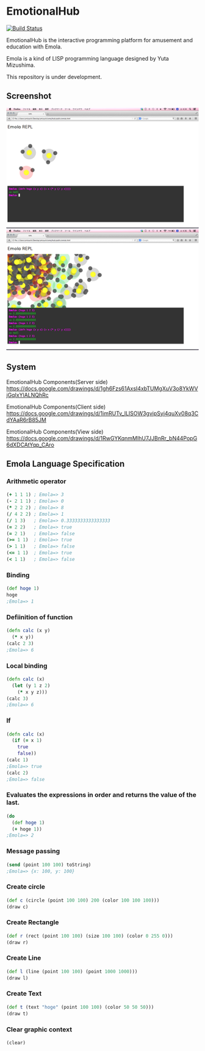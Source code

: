 # EmotionalHub
[![Build Status](https://travis-ci.org/ymizushi/EmotionalHub.png?branch=master)](https://travis-ci.org/ymizushi/EmotionalHub)

EmotionalHub is the interactive programming platform for amusement and education with Emola.

Emola is a kind of LISP programming language designed by Yuta Mizushima.

This repository is under development.

## Screenshot
![alt text](https://github.com/ymizushi/EmotionalHub/blob/master/description/screenshot.png "Screenshot1")
![alt text](https://github.com/ymizushi/EmotionalHub/blob/master/description/screenshot2.png "Screenshot2")

## System
EmotionalHub Components(Server side)
https://docs.google.com/drawings/d/1gh6Fzs61AxsI4xbTUMgXuV3o8YkWVjGqIxYlALNQhRc

EmotionalHub Components(Client side)
https://docs.google.com/drawings/d/1imRUTv_ILlSOW3gvipSyi4quXv08q3CdYAaR6rB85JM

EmotionalHub Components(View side)
https://docs.google.com/drawings/d/1RwGYKqnmMIhU7JJBnRr_bN44PopG6dXDCAtYqp_CAro

## Emola Language Specification

### Arithmetic operator    
```clojure
(+ 1 1 1) ; Emola=> 3
(- 2 1 1) ; Emola=> 0
(* 2 2 2) ; Emola=> 8
(/ 4 2 2) ; Emola=> 1
(/ 1 3)   ; Emola=> 0.3333333333333333 
(= 2 2)   ; Emola=> true 
(= 2 1)   ; Emola=> false 
(>= 1 1)  ; Emola=> true 
(> 1 1)   ; Emola=> false 
(<= 1 1)  ; Emola=> true 
(< 1 1)   ; Emola=> false 
```

### Binding
```clojure
(def hoge 1)
hoge
;Emola=> 1
```

### Defiinition of function
```clojure
(defn calc (x y)
  (* x y))
(calc 2 3)
;Emola=> 6
```

### Local binding
```clojure
(defn calc (x)
  (let (y 1 z 2)
    (* x y z)))
(calc 3)
;Emola=> 6
```

### If
```clojure
(defn calc (x)
  (if (= x 1)
    true
    false))
(calc 1)
;Emola=> true
(calc 2)
;Emola=> false
```

### Evaluates the expressions in order and returns the value of the last.
```clojure
(do 
  (def hoge 1)
  (+ hoge 1))
;Emola=> 2
```

### Message passing
```clojure
(send (point 100 100) toString)
;Emola=> {x: 100, y: 100}
```

### Create circle
```clojure
(def c (circle (point 100 100) 200 (color 100 100 100)))
(draw c)
```

### Create Rectangle
```clojure
(def r (rect (point 100 100) (size 100 100) (color 0 255 0)))
(draw r)
```

### Create Line
```clojure
(def l (line (point 100 100) (point 1000 1000)))
(draw l)
```

### Create Text
```clojure
(def t (text "hoge" (point 100 100) (color 50 50 50)))
(draw t)
```

### Clear graphic context
```clojure
(clear)
```

